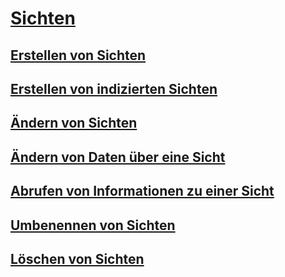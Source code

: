 # [Sichten](views.md)
## [Erstellen von Sichten](create-views.md)
## [Erstellen von indizierten Sichten](create-indexed-views.md)
## [Ändern von Sichten](modify-views.md)
## [Ändern von Daten über eine Sicht](modify-data-through-a-view.md)
## [Abrufen von Informationen zu einer Sicht](get-information-about-a-view.md)
## [Umbenennen von Sichten](rename-views.md)
## [Löschen von Sichten](delete-views.md)
